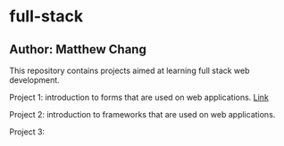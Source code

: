 # full-stack
## Author: Matthew Chang

This repository contains projects aimed at learning full stack web development.

Project 1: introduction to forms that are used on web applications. [Link](https://codepen.io/mattychang/pen/WNBXQVe)

Project 2: introduction to frameworks that are used on web applications. 

Project 3: 
